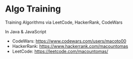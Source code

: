 # Algo Training 

Training Algorithms via LeetCode, HackerRank, CodeWars

In Java & JavaScript

- CodeWars: https://www.codewars.com/users/macoto00
- HackerRank: https://www.hackerrank.com/macountomas
- LeetCode: https://leetcode.com/macountomas/

